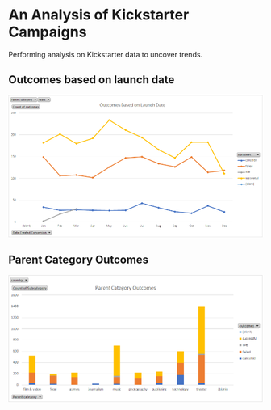 # An Analysis of Kickstarter Campaigns
Performing analysis on Kickstarter data to uncover trends.
## Outcomes based on launch date
![Outcomes Based on Launch Date](https://github.com/vandanapundeer/assignment1-kickstarter/blob/main/Outcomes%20Based%20on%20Launch%20Date.png)
## Parent Category Outcomes
![Parent Category Outcomes](https://github.com/vandanapundeer/assignment1-kickstarter/blob/main/Parent%20Category%20Outcomes.png)
